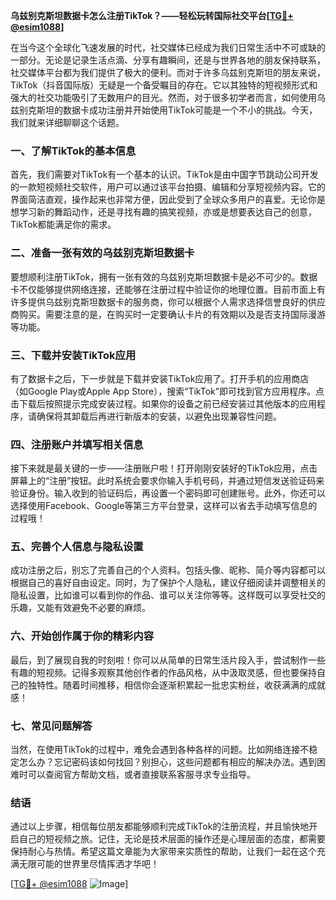 **乌兹别克斯坦数据卡怎么注册TikTok？——轻松玩转国际社交平台[[TG💪+ @esim1088](https://t.me/s/esim1088)]**

在当今这个全球化飞速发展的时代，社交媒体已经成为我们日常生活中不可或缺的一部分。无论是记录生活点滴、分享有趣瞬间，还是与世界各地的朋友保持联系，社交媒体平台都为我们提供了极大的便利。而对于许多乌兹别克斯坦的朋友来说，TikTok（抖音国际版）无疑是一个备受瞩目的存在。它以其独特的短视频形式和强大的社交功能吸引了无数用户的目光。然而，对于很多初学者而言，如何使用乌兹别克斯坦的数据卡成功注册并开始使用TikTok可能是一个不小的挑战。今天，我们就来详细聊聊这个话题。

### **一、了解TikTok的基本信息**

首先，我们需要对TikTok有一个基本的认识。TikTok是由中国字节跳动公司开发的一款短视频社交软件，用户可以通过该平台拍摄、编辑和分享短视频内容。它的界面简洁直观，操作起来也非常方便，因此受到了全球众多用户的喜爱。无论你是想学习新的舞蹈动作，还是寻找有趣的搞笑视频，亦或是想要表达自己的创意，TikTok都能满足你的需求。

### **二、准备一张有效的乌兹别克斯坦数据卡**

要想顺利注册TikTok，拥有一张有效的乌兹别克斯坦数据卡是必不可少的。数据卡不仅能够提供网络连接，还能够在注册过程中验证你的地理位置。目前市面上有许多提供乌兹别克斯坦数据卡的服务商，你可以根据个人需求选择信誉良好的供应商购买。需要注意的是，在购买时一定要确认卡片的有效期以及是否支持国际漫游等功能。

### **三、下载并安装TikTok应用**

有了数据卡之后，下一步就是下载并安装TikTok应用了。打开手机的应用商店（如Google Play或Apple App Store），搜索“TikTok”即可找到官方应用程序。点击下载后按照提示完成安装过程。如果你的设备之前已经安装过其他版本的应用程序，请确保将其卸载后再进行新版本的安装，以避免出现兼容性问题。

### **四、注册账户并填写相关信息**

接下来就是最关键的一步——注册账户啦！打开刚刚安装好的TikTok应用，点击屏幕上的“注册”按钮。此时系统会要求你输入手机号码，并通过短信发送验证码来验证身份。输入收到的验证码后，再设置一个密码即可创建账号。此外，你还可以选择使用Facebook、Google等第三方平台登录，这样可以省去手动填写信息的过程哦！

### **五、完善个人信息与隐私设置**

成功注册之后，别忘了完善自己的个人资料。包括头像、昵称、简介等内容都可以根据自己的喜好自由设定。同时，为了保护个人隐私，建议仔细阅读并调整相关的隐私设置，比如谁可以看到你的作品、谁可以关注你等等。这样既可以享受社交的乐趣，又能有效避免不必要的麻烦。

### **六、开始创作属于你的精彩内容**

最后，到了展现自我的时刻啦！你可以从简单的日常生活片段入手，尝试制作一些有趣的短视频。记得多观察其他创作者的作品风格，从中汲取灵感，但也要保持自己的独特性。随着时间推移，相信你会逐渐积累起一批忠实粉丝，收获满满的成就感！

### **七、常见问题解答**

当然，在使用TikTok的过程中，难免会遇到各种各样的问题。比如网络连接不稳定怎么办？忘记密码该如何找回？别担心，这些问题都有相应的解决办法。遇到困难时可以查阅官方帮助文档，或者直接联系客服寻求专业指导。

### **结语**

通过以上步骤，相信每位朋友都能够顺利完成TikTok的注册流程，并且愉快地开启自己的短视频之旅。记住，无论是技术层面的操作还是心理层面的态度，都需要保持耐心与热情。希望这篇文章能为大家带来实质性的帮助，让我们一起在这个充满无限可能的世界里尽情挥洒才华吧！

[[TG💪+ @esim1088](https://t.me/s/esim1088) ![Image](https://i.postimg.cc/4NQfJmqS/Snipaste-2025-05-13-00-14-12.png)]